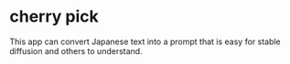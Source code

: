 # cherry pick
This app can convert Japanese text into a prompt that is easy for stable diffusion and others to understand.

